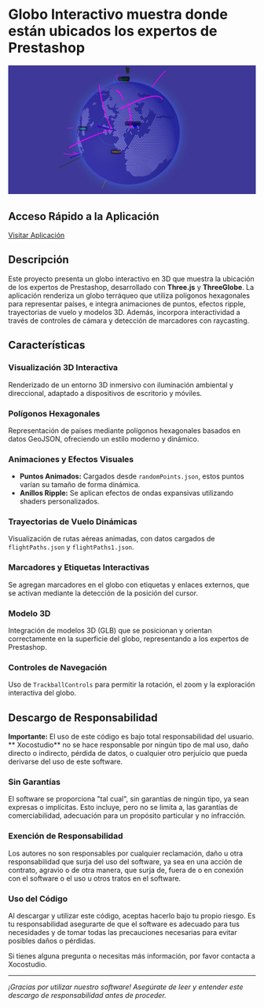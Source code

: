 # Globo Interactivo muestra donde están ubicados los expertos de Prestashop

![Globo Interactivo](CapturaGlobo.JPG)

## Acceso Rápido a la Aplicación
[Visitar Aplicación](https://xococode.github.io/World3dPrestashop/)

## Descripción
Este proyecto presenta un globo interactivo en 3D que muestra la ubicación de los expertos de Prestashop, desarrollado con **Three.js** y **ThreeGlobe**. La aplicación renderiza un globo terráqueo que utiliza polígonos hexagonales para representar países, e integra animaciones de puntos, efectos ripple, trayectorias de vuelo y modelos 3D. Además, incorpora interactividad a través de controles de cámara y detección de marcadores con raycasting.

## Características

### Visualización 3D Interactiva
Renderizado de un entorno 3D inmersivo con iluminación ambiental y direccional, adaptado a dispositivos de escritorio y móviles.

### Polígonos Hexagonales
Representación de países mediante polígonos hexagonales basados en datos GeoJSON, ofreciendo un estilo moderno y dinámico.

### Animaciones y Efectos Visuales
- **Puntos Animados:** Cargados desde `randomPoints.json`, estos puntos varían su tamaño de forma dinámica.
- **Anillos Ripple:** Se aplican efectos de ondas expansivas utilizando shaders personalizados.

### Trayectorias de Vuelo Dinámicas
Visualización de rutas aéreas animadas, con datos cargados de `flightPaths.json` y `flightPaths1.json`.

### Marcadores y Etiquetas Interactivas
Se agregan marcadores en el globo con etiquetas y enlaces externos, que se activan mediante la detección de la posición del cursor.

### Modelo 3D
Integración de modelos 3D (GLB) que se posicionan y orientan correctamente en la superficie del globo, representando a los expertos de Prestashop.

### Controles de Navegación
Uso de `TrackballControls` para permitir la rotación, el zoom y la exploración interactiva del globo.



## Descargo de Responsabilidad

**Importante:** El uso de este código es bajo total responsabilidad del usuario. ** Xocostudio** no se hace responsable por ningún tipo de mal uso, daño directo o indirecto, pérdida de datos, o cualquier otro perjuicio que pueda derivarse del uso de este software.

### Sin Garantías

El software se proporciona "tal cual", sin garantías de ningún tipo, ya sean expresas o implícitas. Esto incluye, pero no se limita a, las garantías de comerciabilidad, adecuación para un propósito particular y no infracción.

### Exención de Responsabilidad

Los autores no son responsables por cualquier reclamación, daño u otra responsabilidad que surja del uso del software, ya sea en una acción de contrato, agravio o de otra manera, que surja de, fuera de o en conexión con el software o el uso u otros tratos en el software.

### Uso del Código

Al descargar y utilizar este código, aceptas hacerlo bajo tu propio riesgo. Es tu responsabilidad asegurarte de que el software es adecuado para tus necesidades y de tomar todas las precauciones necesarias para evitar posibles daños o pérdidas.



Si tienes alguna pregunta o necesitas más información, por favor contacta a Xocostudio.

---

*¡Gracias por utilizar nuestro software! Asegúrate de leer y entender este descargo de responsabilidad antes de proceder.*

